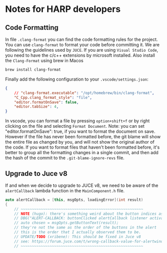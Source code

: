 # Notes for HARP developers

## Code Formatting
In file `.clang-format` you can find the code formatting rules for the project. You can use `clang-format` to format your code before committing it. We are following the guidelines used 
by `JUCE`.
If you are using `Visual Studio Code`, you need to have the c/c++ extensions by microsoft installed. 
Also install the `Clang-Format` using brew in Macos 
```bash
brew install clang-format  
```
Finally add the following configuration to your `.vscode/settings.json`:
```json
{
    // "clang-format.executable": "/opt/homebrew/bin/clang-format",
    "C_Cpp.clang_format_style": "file",
    "editor.formatOnSave": false,
    "editor.tabSize": 4,
}
```
In vscode, you can format a file by pressing `option+shift+f` or by right clicking on the file and selecting `Format Document`.
Note: you can set "editor.formatOnSave": true, if you want to format the document on save. However if the file has never been formatted before, the 
git blame will show the entire file as changed by you, and will not show the original author of the code. 
If you want to format files that haven't been formatted before, it's better to group all the formatting changes in a single commit, and then add the hash of the commit to the `.git-blame-ignore-revs` file.

## Upgrade to Juce v8

If and when we decide to upgrade to JUCE v8, we need to be aware of the `alertCallback` lambda function in the `MainComponent.h` file.
```cpp
auto alertCallback = [this, msgOpts, loadingError](int result)
{
    // ~~~~~~~~~~~~~~~~~~~~~~~~~~~~~~~~~~~~~~~~~~~~~~~~~~~~~~~
    // NOTE (hugo): there's something weird about the button indices assigned by the msgOpts here
    // DBG("ALERT-CALLBACK: buttonClicked alertCallback listener activated: chosen: " << chosen);
    // auto chosen = msgOpts.getButtonText(result);
    // they're not the same as the order of the buttons in the alert
    // this is the order that I actually observed them to be.
    // UPDATE/TODO (xribene): This should be fixed in Juce v8
    // see: https://forum.juce.com/t/wrong-callback-value-for-alertwindow-showokcancelbox/55671/2
    // ~~~~~~~~~~~~~~~~~~~~~~~~~~~~~~~~~~~~~~~~~~~~~~~~~~~~~~~
```


